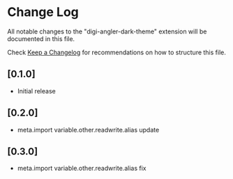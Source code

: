 # Change Log

All notable changes to the "digi-angler-dark-theme" extension will be documented in this file.

Check [Keep a Changelog](http://keepachangelog.com/) for recommendations on how to structure this file.

## [0.1.0]

- Initial release

## [0.2.0]

- meta.import variable.other.readwrite.alias update

## [0.3.0]

- meta.import variable.other.readwrite.alias fix

